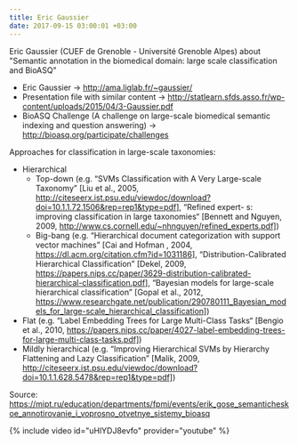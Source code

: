 ```yaml
---
title: Eric Gaussier
date: 2017-09-15 03:00:01 +03:00
---
```


Eric Gaussier (CUEF de Grenoble - Université Grenoble Alpes) about "Semantic annotation in the biomedical domain: large scale classification and BioASQ"

- Eric Gaussier -> http://ama.liglab.fr/~gaussier/
- Presentation file with similar content -> http://statlearn.sfds.asso.fr/wp-content/uploads/2015/04/3-Gaussier.pdf
- BioASQ Challenge (A challenge on large-scale biomedical semantic indexing and question answering) -> http://bioasq.org/participate/challenges

Approaches for classification in large-scale taxonomies:
* Hierarchical
  - Top-down (e.g. “SVMs Classification with A Very Large-scale Taxonomy” [Liu et al., 2005, http://citeseerx.ist.psu.edu/viewdoc/download?doi=10.1.1.72.1506&rep=rep1&type=pdf], “Refined expert- s: improving classification in large taxonomies“ [Bennett and Nguyen, 2009, http://www.cs.cornell.edu/~nhnguyen/refined_experts.pdf])
  - Big-bang (e.g. “Hierarchical document categorization with support vector machines” [Cai and Hofman , 2004, https://dl.acm.org/citation.cfm?id=1031186], “Distribution-Calibrated Hierarchical Classification” [Dekel, 2009, https://papers.nips.cc/paper/3629-distribution-calibrated-hierarchical-classification.pdf], “Bayesian models for large-scale hierarchical classification” [Gopal et al., 2012, https://www.researchgate.net/publication/290780111_Bayesian_models_for_large-scale_hierarchical_classification])
* Flat (e.g. “Label Embedding Trees for Large Multi-Class Tasks“ [Bengio et al., 2010, https://papers.nips.cc/paper/4027-label-embedding-trees-for-large-multi-class-tasks.pdf])
* Mildly hierarchical (e.g. “Improving Hierarchical SVMs by Hierarchy Flattening and Lazy Classification” [Malik, 2009, http://citeseerx.ist.psu.edu/viewdoc/download?doi=10.1.1.628.5478&rep=rep1&type=pdf])

Source: https://mipt.ru/education/departments/fpmi/events/erik_gose_semanticheskoe_annotirovanie_i_voprosno_otvetnye_sistemy_bioasq

{% include video id="uHlYDJ8evfo" provider="youtube" %}

